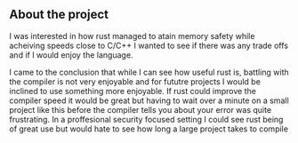 ## About the project
I was interested in how rust managed to atain memory safety while acheiving speeds close to C/C++
I wanted to see if there was any trade offs and if I would enjoy the language.

I came to the conclusion that while I can see how useful rust is, battling with the compiler is not very enjoyable and for fututre projects I would be inclined to use something more enjoyable.
If rust could improve the compiler speed it would be great but having to wait over a minute on a small project like this before the compiler tells you about your error was quite frustrating.
In a proffesional security focused setting I could see rust being of great use but would hate to see how long a large project takes to compile
